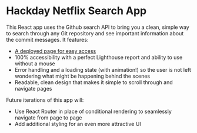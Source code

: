 # Hackday Netflix Search App

This React app uses the Github search API to bring you a clean, simple way to search through any Git repository and see important information about the commit messages.  It features:

- [A deployed page for easy access](https://frontend-intern-hackday-rbd0qo8o2-kanderson58.vercel.app/)
- 100% accessibility with a perfect Lighthouse report and ability to use without a mouse
- Error handling and a loading state (with animation!) so the user is not left wondering what might be happening behind the scenes
- Readable, clean design that makes it simple to scroll through and navigate pages

Future iterations of this app will:
- Use React Router in place of conditional rendering to seamlessly navigate from page to page
- Add additional styling for an even more attractive UI